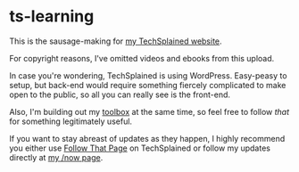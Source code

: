 # ts-learning

This is the sausage-making for [my TechSplained website](https://techsplained.xyz).

For copyright reasons, I've omitted videos and ebooks from this upload.

In case you're wondering, TechSplained is using WordPress. Easy-peasy to setup, but back-end would require something fiercely complicated to make open to the public, so all you can really see is the front-end.

Also, I'm building out my [toolbox](https://github.com/philosaccounting/toolbox) at the same time, so feel free to follow *that* for something legitimately useful.

If you want to stay abreast of updates as they happen, I highly recommend you either use [Follow That Page](https://www.followthatpage.com/) on TechSplained or follow my updates directly at [my /now page](https://stucky.tech/now).
